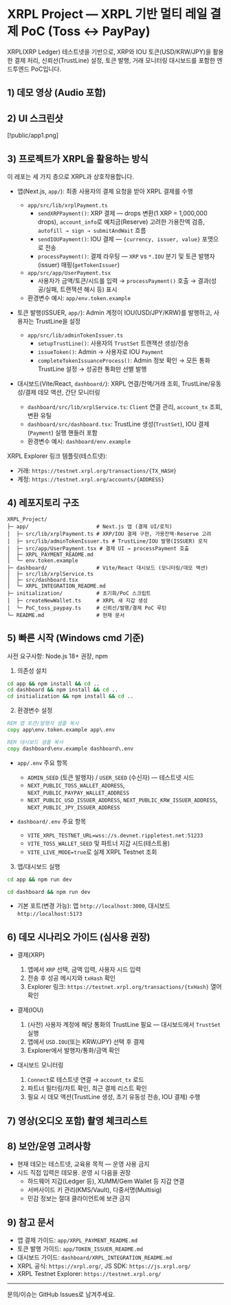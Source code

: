 # XRPL Project — XRPL 기반 멀티 레일 결제 PoC (Toss ↔ PayPay)

XRPL(XRP Ledger) 테스트넷을 기반으로, XRP와 IOU 토큰(USD/KRW/JPY)을 활용한 결제 처리, 신뢰선(TrustLine) 설정, 토큰 발행, 거래 모니터링 대시보드를 포함한 엔드투엔드 PoC입니다.


## 1) 데모 영상 (Audio 포함)


## 2) UI 스크린샷
[!public/app1.png]

## 3) 프로젝트가 XRPL을 활용하는 방식

이 레포는 세 가지 층으로 XRPL과 상호작용합니다.

- 앱(Next.js, `app/`): 최종 사용자의 결제 요청을 받아 XRPL 결제를 수행
  - `app/src/lib/xrplPayment.ts`
    - `sendXRPPayment()`: XRP 결제 — drops 변환(1 XRP = 1,000,000 drops), `account_info`로 예치금(Reserve) 고려한 가용잔액 검증, `autofill → sign → submitAndWait` 흐름
    - `sendIOUPayment()`: IOU 결제 — `{currency, issuer, value}` 포맷으로 전송
    - `processPayment()`: 결제 라우팅 — `XRP` vs `*.IOU` 분기 및 토큰 발행자(issuer) 매핑(`getTokenIssuer`)
  - `app/src/app/UserPayment.tsx`
    - 사용자가 금액/토큰/시드를 입력 → `processPayment()` 호출 → 결과(성공/실패, 트랜잭션 해시 등) 표시
  - 환경변수 예시: `app/env.token.example`

- 토큰 발행(ISSUER, `app/`): Admin 계정이 IOU(USD/JPY/KRW)를 발행하고, 사용자는 TrustLine을 설정
  - `app/src/lib/adminTokenIssuer.ts`
    - `setupTrustLine()`: 사용자의 `TrustSet` 트랜잭션 생성/전송
    - `issueToken()`: Admin → 사용자로 IOU `Payment`
    - `completeTokenIssuanceProcess()`: Admin 정보 확인 → 모든 통화 TrustLine 설정 → 성공한 통화만 선별 발행

- 대시보드(Vite/React, `dashboard/`): XRPL 연결/잔액/거래 조회, TrustLine/유동성/결제 데모 액션, 간단 모니터링
  - `dashboard/src/lib/xrplService.ts`: `Client` 연결 관리, `account_tx` 조회, 변환 유틸
  - `dashboard/src/dashboard.tsx`: TrustLine 생성(`TrustSet`), IOU 결제(`Payment`) 실행 핸들러 포함
  - 환경변수 예시: `dashboard/env.example`

XRPL Explorer 링크 템플릿(테스트넷):
- 거래: `https://testnet.xrpl.org/transactions/{TX_HASH}`
- 계정: `https://testnet.xrpl.org/accounts/{ADDRESS}`


## 4) 레포지토리 구조

```text
XRPL_Project/
├─ app/                      # Next.js 앱 (결제 UI/로직)
│  ├─ src/lib/xrplPayment.ts # XRP/IOU 결제 구현, 가용잔액·Reserve 고려
│  ├─ src/lib/adminTokenIssuer.ts # TrustLine/IOU 발행(ISSUER) 로직
│  ├─ src/app/UserPayment.tsx # 결제 UI → processPayment 호출
│  ├─ XRPL_PAYMENT_README.md
│  └─ env.token.example
├─ dashboard/                # Vite/React 대시보드 (모니터링/데모 액션)
│  ├─ src/lib/xrplService.ts
│  ├─ src/dashboard.tsx
│  └─ XRPL_INTEGRATION_README.md
├─ initialization/           # 초기화/PoC 스크립트
│  ├─ createNewWallet.ts     # XRPL 새 지갑 생성
│  └─ PoC_toss_paypay.ts     # 신뢰선/발행/결제 PoC 루틴
└─ README.md                 # 현재 문서
```


## 5) 빠른 시작 (Windows cmd 기준)

사전 요구사항: Node.js 18+ 권장, npm

1) 의존성 설치

```bat
cd app && npm install && cd ..
cd dashboard && npm install && cd ..
cd initialization && npm install && cd ..
```

2) 환경변수 설정

```bat
REM 앱 토큰/발행자 샘플 복사
copy app\env.token.example app\.env

REM 대시보드 샘플 복사
copy dashboard\env.example dashboard\.env
```

- `app/.env` 주요 항목
  - `ADMIN_SEED` (토큰 발행자) / `USER_SEED` (수신자) — 테스트넷 시드
  - `NEXT_PUBLIC_TOSS_WALLET_ADDRESS`, `NEXT_PUBLIC_PAYPAY_WALLET_ADDRESS`
  - `NEXT_PUBLIC_USD_ISSUER_ADDRESS`, `NEXT_PUBLIC_KRW_ISSUER_ADDRESS`, `NEXT_PUBLIC_JPY_ISSUER_ADDRESS`

- `dashboard/.env` 주요 항목
  - `VITE_XRPL_TESTNET_URL=wss://s.devnet.rippletest.net:51233`
  - `VITE_TOSS_WALLET_SEED` 및 파트너 지갑 시드(테스트용)
  - `VITE_LIVE_MODE=true`로 실제 XRPL Testnet 조회

3) 앱/대시보드 실행

```bat
cd app && npm run dev
```

```bat
cd dashboard && npm run dev
```

- 기본 포트(변경 가능): 앱 `http://localhost:3000`, 대시보드 `http://localhost:5173`


## 6) 데모 시나리오 가이드 (심사용 권장)

- 결제(XRP)
  1. 앱에서 `XRP` 선택, 금액 입력, 사용자 시드 입력
  2. 전송 후 성공 메시지와 `txHash` 확인
  3. Explorer 링크: `https://testnet.xrpl.org/transactions/{txHash}` 열어 확인

- 결제(IOU)
  1. (사전) 사용자 계정에 해당 통화의 TrustLine 필요 — 대시보드에서 `TrustSet` 실행
  2. 앱에서 `USD.IOU`(또는 KRW/JPY) 선택 후 결제
  3. Explorer에서 발행자/통화/금액 확인

- 대시보드 모니터링
  1. `Connect`로 테스트넷 연결 → `account_tx` 로드
  2. 파트너 필터링/차트 확인, 최근 결제 리스트 확인
  3. 필요 시 데모 액션(TrustLine 생성, 초기 유동성 전송, IOU 결제) 수행


## 7) 영상(오디오 포함) 촬영 체크리스트


## 8) 보안/운영 고려사항

- 현재 데모는 테스트넷, 교육용 목적 — 운영 사용 금지
- 시드 직접 입력은 데모용. 운영 시 다음을 권장
  - 하드웨어 지갑(Ledger 등), XUMM/Gem Wallet 등 지갑 연결
  - 서버사이드 키 관리(KMS/Vault), 다중서명(Multisig)
  - 민감 정보는 절대 클라이언트에 보관 금지


## 9) 참고 문서

- 앱 결제 가이드: `app/XRPL_PAYMENT_README.md`
- 토큰 발행 가이드: `app/TOKEN_ISSUER_README.md`
- 대시보드 가이드: `dashboard/XRPL_INTEGRATION_README.md`
- XRPL 공식: `https://xrpl.org/`, JS SDK: `https://js.xrpl.org/`
- XRPL Testnet Explorer: `https://testnet.xrpl.org/`


---

문의/이슈는 GitHub Issues로 남겨주세요.

